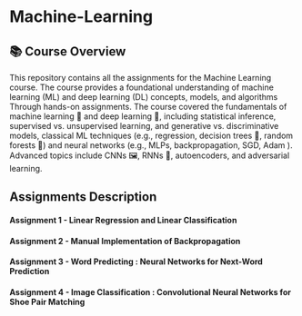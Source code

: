 # Machine-Learning
## 📚 Course Overview

This repository contains all the assignments for the Machine Learning course. The course provides a foundational understanding of machine learning (ML) and deep learning (DL) concepts, models, and algorithms Through hands-on assignments.
The course covered the fundamentals of machine learning 🤖 and deep learning 🧠, including statistical inference, supervised vs. unsupervised learning, and generative vs. discriminative models,  classical ML techniques (e.g., regression, decision trees 🌲, random forests 🌳) and neural networks (e.g., MLPs, backpropagation, SGD, Adam ). Advanced topics include CNNs 🖼️, RNNs 🔁, autoencoders, and adversarial learning. 
## Assignments Description
#### Assignment 1 - Linear Regression and Linear Classification
#### Assignment 2 - Manual Implementation of Backpropagation
#### Assignment 3 - Word Predicting : Neural Networks for Next-Word Prediction
#### Assignment 4 - Image Classification : Convolutional Neural Networks for Shoe Pair Matching
